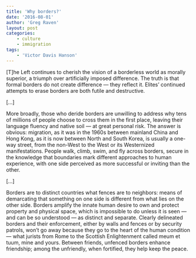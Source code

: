 ```yaml
---
title: 'Why borders?'
date: '2016-08-01'
author: 'Greg Raven'
layout: post
categories:
    - culture
    - immigration
tags:
    - 'Victor Davis Hanson'
---
```


\[T\]he Left continues to cherish the vision of a borderless world as morally superior, a triumph over artificially imposed difference. The truth is that formal borders do not create difference — they reflect it. Elites’ continued attempts to erase borders are both futile and destructive.  
  
\[…\]

More broadly, those who deride borders are unwilling to address why tens of millions of people choose to cross them in the first place, leaving their language fluency and native soil — at great personal risk. The answer is obvious: migration, as it was in the 1960s between mainland China and Hong Kong, as it is now between North and South Korea, is usually a one-way street, from the non-West to the West or its Westernized manifestations. People walk, climb, swim, and fly across borders, secure in the knowledge that boundaries mark different approaches to human experience, with one side perceived as more successful or inviting than the other.

\[…\]

Borders are to distinct countries what fences are to neighbors: means of demarcating that something on one side is different from what lies on the other side. Borders amplify the innate human desire to own and protect property and physical space, which is impossible to do unless it is seen — and can be so understood — as distinct and separate. Clearly delineated borders and their enforcement, either by walls and fences or by security patrols, won’t go away because they go to the heart of the human condition — what jurists from Rome to the Scottish Enlightenment called meum et tuum, mine and yours. Between friends, unfenced borders enhance friendship; among the unfriendly, when fortified, they help keep the peace.